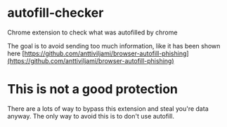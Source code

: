 # autofill-checker

Chrome extension to check what was autofilled by chrome

The goal is to avoid sending too much information, like it has been shown here [https://github.com/anttiviljami/browser-autofill-phishing](https://github.com/anttiviljami/browser-autofill-phishing)

# This is not a good protection

There are a lots  of way to bypass this extension and steal you're data anyway. The only way to avoid this is to don't use autofill.
